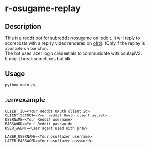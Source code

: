 # **r-osugame-replay**
## Description
This is a reddit bot for subreddit [r/osugame](https://reddit.com/r/osugame) on reddit. It will reply to scoreposts with a replay video rendered on [o!rdr](https://ordr.issou.best/). (Only if the replay is available on bancho).\
The bot uses lazer login credentials to communicate with osu!apiV2.\
It might break sometimes but idk
## Usage
```
python main.py
```
## .envexample
```
CLIENT_ID=<Your Reddit OAuth client id>
CLIENT_SECRET=<Your reddit OAuth client secret>
USERNAME=<Your Reddit username>
PASSWORD=<Your Reddit password>
USER_AGENT=<User agent used with praw>

LAZER_USERNAME=<Your osu!lazer username>
LAZER_PASSWORD=<Your osu!lazer password>
```